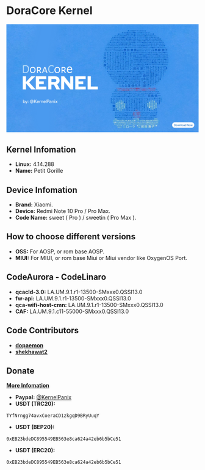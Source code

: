 # DoraCore Kernel

![Source Code](https://raw.githubusercontent.com/DoraCore-Projects/build-scripts/main/assests/background.jpg)

## Kernel Infomation
- **Linux:** 4.14.288
- **Name:** Petit Gorille

## Device Infomation
- **Brand:** Xiaomi.
- **Device:** Redmi Note 10 Pro / Pro Max.
- **Code Name:** sweet ( Pro ) / sweetin ( Pro Max ).

## How to choose different versions
- **OSS:** For AOSP, or rom base AOSP.
- **MIUI:** For MIUI, or rom base Miui or Miui vendor like OxygenOS Port.

## CodeAurora - CodeLinaro
- **qcacld-3.0:** LA.UM.9.1.r1-13500-SMxxx0.QSSI13.0
- **fw-api:** LA.UM.9.1.r1-13500-SMxxx0.QSSI13.0
- **qca-wifi-host-cmn:** LA.UM.9.1.r1-13500-SMxxx0.QSSI13.0
- **CAF:** LA.UM.9.1.c11-55000-SMxxx0.QSSI13.0

## Code Contributors
- [**dopaemon**](https://github.com/dopaemon)
- [**shekhawat2**](https://github.com/shekhawat2)

## Donate
[**More Infomation**](https://telegra.ph/DoraCore-Kernel-06-18)

- **Paypal:** [@KernelPanix](https://www.paypal.me/dopaemon)
- **USDT (TRC20):**
```Pay
TYfNrngg74avxCoeraCD1zkgqD9BRyUuqY
```
- **USDT (BEP20):**
```Pay
0xEB23bdeDC895549EB563e8ca624a42eb6b5bCe51
```
- **USDT (ERC20):**
```Pay
0xEB23bdeDC895549EB563e8ca624a42eb6b5bCe51
```

